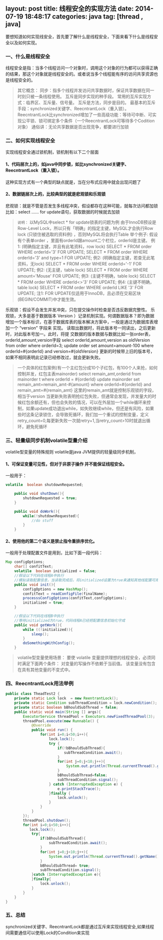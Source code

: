 layout: post
title: 线程安全的实现方法
date: 2014-07-19 18:48:17
categories: java
tag: [thread , java]
---
要想知道如何实现线安全，首先要了解什么是线程安全，下面来看下什么是线程安全以及如何实现。
### 一、什么是线程安全
线程安全是指：当多个线程访问一个对象时，调用这个对象的行为都可以获得正确的结果，那这个对象就是线程安全的。或者说当多个线程能有序的访问共享资源也是线程安全的。
> 其它概念：
> 同步：指多个线程并发访问共享数据时，保证共享数据在同一时刻只被一条线程使用。
>  互斥是同步实现的种手段。
>  常用的互斥实现方式：临界区、互斥量、信号量。
>  互斥是方法，同步是目的。
>  最基本的互斥手段：synchronized关键字、ReecntrantLock（重入锁）。
>  ReecntrantLock比synchronized增加了一些高级功能：等待可中断、可实现公平锁、锁可绑定多个条件（一个ReecntrantLock可等待多个Codition对象）
>  通俗讲：无论共享数据是否出现竞争，都要进行加锁

### 二、如何实现线程安全
实现线程安全通过锁机制，锁机制有以下二个层面
#### 1、代码层次上的，如java中同步锁，如比synchronized关键字、ReecntrantLock（重入锁）。
这种实现方式有一个典型的缺点就是，当在分布式应用中就会出现问题了
#### 2、数据链层次上的，比较典型的就是悲观锁和乐观锁
悲观锁：就是不管是否发生多线程冲突，假设都存在这种可能，就每次访问都加锁
比如：select …… for update语句，获取数据的时候就去加锁
> `说明：`
> 以MySQL中select * for update锁表的问题为例
> 由于InnoDB预设是Row-Level Lock，所以只有「明确」的指定主键，MySQL才会执行Row lock (只锁住被选取的资料例) ，否则MySQL将会执行Table
> 举个例子: 假设有个表单order ，里面有orderId跟amount二个栏位，orderId是主键。
> 例1: (明确指定主键，并且有此笔资料，row lock)
> SELECT * FROM order WHERE orderId='3' FOR UPDATE;
> SELECT * FROM order WHERE orderId='3' and type=1 FOR UPDATE;
> 例2: (明确指定主键，若查无此笔资料，无lock)
> SELECT * FROM order WHERE orderId='-1' FOR UPDATE;
> 例2: (无主键，table lock)
> SELECT * FROM order WHERE amount='Mouse' FOR UPDATE;
> 例3: (主键不明确，table lock)
> SELECT * FROM order WHERE orderId<>'3' FOR UPDATE;
> 例4: (主键不明确，table lock)
> SELECT * FROM order WHERE orderId LIKE '3' FOR UPDATE;
> 注1: FOR UPDATE仅适用于InnoDB，且必须在交易区块(BEGIN/COMMIT)中才能生效。

乐观锁：假设不会发生并发冲突，只在提交操作时检查是否违反数据完整性。
乐观锁，大多是基于数据版本   Version ）记录机制实现。何谓数据版本？即为数据增加一个版本标识，在基于数据库表的版本解决方案中，一般是通过为数据库表增加一个 “version” 字段来 实现。 读取出数据时，将此版本号一同读出，之后更新时，对此版本号加一。此时，将提 交数据的版本数据与数据比如一张order表，orderId,amount,version字段
select orderId,amount,version as oldVersion from order where orderId=3;
update order set amount=amount-100 where orderId=#{orderId} and version=#{oldVersion}
更新的时候带上旧的版本号，如果不相同表明此记录已经修改过，就会更新失败。
> 一个具体的红包案例(有一个主红包分成10个子红包，有100个人来抢，如何控制并发，红包主表mainorder)
> select remain_amt,orderid from mainorder t where orderId = #{orderId}
> update mainorder set remain_amt=remain_amt-#{amount} where orderId=#{orderId} and remain_amt=#{remain_amt}
> 这里的remain_amt就是控制乐观锁的字段，相当于version
> 当更新失败表明抢红包失败，但通常会发现，并发量大的时候红包余额还有，但也会失败的情况，可以在外层加一个while循环来控制，如果update成功退出while，如失败继续while，但还是有风险，如果些时这条记录锁住，会导致死循环，我们加一个重试的控制变量，定义retry_count=0,每更新失败一次就retry+1,当retry_count>10时就退出循环，避免死循环



### 三、轻量级同步机制volatile型量介绍
volatile型变量的特殊规则
volatile是java JVM提供的轻量级同步机制，
#### 1、可保证变量可见性，但对于非原子操作 并不能保证线程安全。
一般用于：
```java
volatile  boolean shutdownRequested;

    public void shutDown(){
        shutdownRequested = true;
    }

    public void doWork(){
        while(!shutdownRequested){
            //do stuff
        }
    }
```
#### 2、使用他的第二个语义是禁止指令重排序优化。
一般用于处理配置文件是用到，比如下面一段代码：
```java
Map configOptions;
    char[] confitText;
    volatile  boolean initialized = false;
    //假设以下代码在线程A中执行
    //模拟读取配置信息，当读取完成后，将initialized设置为true来通知其他线配置可用
    public void init(){
        configOptions = new HashMap();
        confitText = readConfigFile(finalName);
        processsConfigOptions(confitText,configOptions);
        initialized = true;
    }

    //假设以下代码在线程B中执行
    //等待initialized为true，代码线程A已经把配置信息初始化守成
    public void getWork(){
        while ((!initialized)){
            sleep();
        }
        doSomethingWithConfig();
    }
```
> volatile型变量使用场景：
> 要使 volatile 变量提供理想的线程安全，必须同时满足下面两个条件：
> 对变量的写操作不依赖于当前值。
> 该变量没有包含在具有其他变量的不变式中。

### 四、ReecntrantLock用法举例
```java
public class TheadTest2 {
    private static Lock lock  = new ReentrantLock();
    private static Condition subThreadCondition = lock.newCondition();
    private static boolean bBhouldSubThread = false;
    public static void main(String [] args){
        ExecutorService threadPool = Executors.newFixedThreadPool(3);
        threadPool.execute(new Runnable() {
            @Override
            public void run() {
                for(int i=0;i<50;i++){
                    lock.lock();
                    try {
                        if(!bBhouldSubThread){
                           subThreadCondition.await();
                        }
                        for(int j=0;j<10;j++){
                            System.out.println(Thread.currentThread().getName()+ ",j=" + j);
                        }
                        bBhouldSubThread=false;
                        subThreadCondition.signal();
                    } catch (InterruptedException e) {
                        e.printStackTrace();
                    }finally {
                        lock.unlock();
                    }
                }
            }
        });
        threadPool.shutdown();
        for(int i=0;i<50;i++){
           lock.lock();
            try{
                if(bBhouldSubThread){
                    subThreadCondition.await();
                }
                for(int j=0;j<10;j++){
                    System.out.println(Thread.currentThread().getName()+ ",j=" + j);
                }
                bBhouldSubThread= true;
                subThreadCondition.signal();
            }catch (InterruptedException e){
            }finally{
                lock.unlock();
            }
        }
    }
}
```
### 五、总结
synchronized关键字、ReecntrantLock都是通过互斥来实现线程安全,如果线程间需要通信可以使用Lock的Condition来实现
